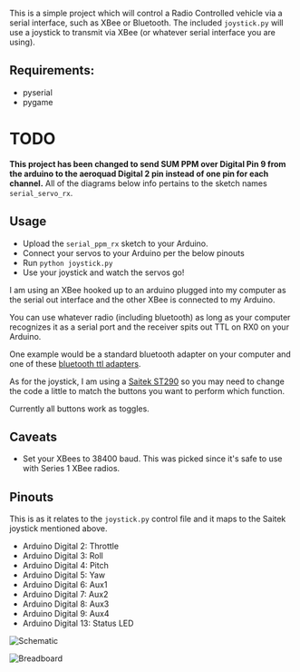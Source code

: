 This is a simple project which will control a Radio Controlled vehicle via a serial interface, such as XBee or Bluetooth. The included `joystick.py` will use a joystick to transmit via XBee (or whatever serial interface you are using).

## Requirements:

* pyserial
* pygame

# TODO

**This project has been changed to send SUM PPM over Digital Pin 9 from the arduino to the aeroquad Digital 2 pin instead of one pin for each channel.** All of the diagrams below info pertains to the sketch names `serial_servo_rx`.

## Usage

* Upload the `serial_ppm_rx` sketch to your Arduino.
* Connect your servos to your Arduino per the below pinouts
* Run `python joystick.py`
* Use your joystick and watch the servos go!

I am using an XBee hooked up to an arduino plugged into my computer as the serial out interface and the other XBee is connected to my Arduino.

You can use whatever radio (including bluetooth) as long as your computer recognizes it as a serial port and the receiver spits out TTL on RX0 on your Arduino.

One example would be a standard bluetooth adapter on your computer and one of these [bluetooth ttl adapters](http://www.amazon.com/gp/product/B006T0Q8AQ/ref=as_li_ss_tl?ie=UTF8&tag=appdelinc-20&linkCode=as2&camp=1789&creative=390957&creativeASIN=B006T0Q8AQ).

As for the joystick, I am using a [Saitek ST290](http://www.amazon.com/gp/product/B0000AW9RE/ref=as_li_ss_tl?ie=UTF8&tag=appdelinc-20&linkCode=as2&camp=1789&creative=390957&creativeASIN=B0000AW9RE)
so you may need to change the code a little to match the buttons you want to perform which function.

Currently all buttons work as toggles.


## Caveats

* Set your XBees to 38400 baud. This was picked since it's safe to use with Series 1 XBee radios.


## Pinouts

This is as it relates to the `joystick.py` control file and it maps to the Saitek joystick mentioned above.

* Arduino Digital 2: Throttle
* Arduino Digital 3: Roll
* Arduino Digital 4: Pitch
* Arduino Digital 5: Yaw
* Arduino Digital 6: Aux1
* Arduino Digital 7: Aux2
* Arduino Digital 8: Aux3
* Arduino Digital 9: Aux4
* Arduino Digital 13: Status LED

![Schematic](https://github.com/mattwilliamson/Arduino-RC-Receiver/raw/master/serial_ppm_rx_bb.png)

![Breadboard](http://dl.dropbox.com/u/14573179/Github/Images/serial_ppm/serial_ppm.jpg)
